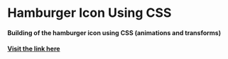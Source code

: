 # Hamburger Icon Using CSS

#### Building of the hamburger icon using CSS (animations and transforms)
#### [Visit the link here](https://avidhanr.github.io/CSS-HamburgerIcon/)
